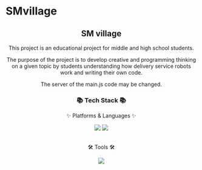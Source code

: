 # SMvillage


<div align=center>
  <h2> SM village</h2>
  <p>This project is an educational project for middle and high school students.</p>

  <p>The purpose of the project is to develop creative and programming thinking on a given topic by students understanding how delivery service robots work and writing their own code.</p>

  <p>The server of the main.js code may be changed.</p>
</div>

<div align=center>
	<h3>📚 Tech Stack 📚</h3>
	<p>✨ Platforms & Languages ✨</p>
</div>
<div align="center">
  <img src="https://img.shields.io/badge/JavaScript-F7DF1E?style=flat&logo=React&logoColor=white"/>
  <img src="https://img.shields.io/badge/HTML5-E34F26?style=flat&logo=React&logoColor=white"/>
</div>
<br>
<div align=center>
	<p>🛠 Tools 🛠</p>
</div>
<div align=center>
  <img src="https://img.shields.io/badge/Visual Studio Code-007ACC?style=flat&logo=React&logoColor=white"/>
</div>
